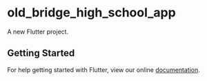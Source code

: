 # old_bridge_high_school_app

A new Flutter project.

## Getting Started

For help getting started with Flutter, view our online
[documentation](https://flutter.io/).

